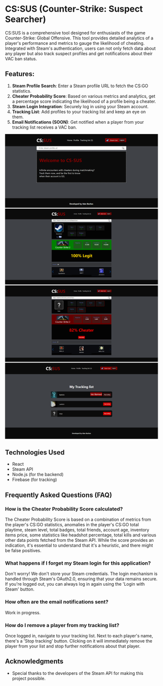 # CS:SUS (Counter-Strike: Suspect Searcher)

CS:SUS is a comprehensive tool designed for enthusiasts of the game Counter-Strike: Global Offensive. This tool provides detailed analytics of a player's performance and metrics to gauge the likelihood of cheating. Integrated with Steam's authentication, users can not only fetch data about any player but also track suspect profiles and get notifications about their VAC ban status.

## Features:

1. **Steam Profile Search**: Enter a Steam profile URL to fetch the CS:GO statistics.
2. **Cheater Probability Score**: Based on various metrics and analytics, get a percentage score indicating the likelihood of a profile being a cheater.
3. **Steam Login Integration**: Securely log in using your Steam account.
4. **Tracking List**: Add profiles to your tracking list and keep an eye on them.
5. **Email Notifications (SOON)**: Get notified when a player from your tracking list receives a VAC ban.

![Alt text](./src/assets/images/home.png)
![Alt text](./src/assets/images/legit.png)
![Alt text](./src/assets/images/sus.png)
![Alt text](./src/assets/images/tracking.png)

## Technologies Used

- React
- Steam API
- Node.js (for the backend)
- Firebase (for tracking)

## Frequently Asked Questions (FAQ)

### How is the Cheater Probability Score calculated?

The Cheater Probability Score is based on a combination of metrics from the player's CS:GO statistics, anomalies in the player's CS:GO total playtime, steam level, total badges, total friends, account age, inventory items price, some statistics like headshot percentage, total kills and various other data points fetched from the Steam API. While the score provides an indication, it's essential to understand that it's a heuristic, and there might be false positives.

### What happens if I forget my Steam login for this application?

Don't worry! We don't store your Steam credentials. The login mechanism is handled through Steam's OAuth2.0, ensuring that your data remains secure. If you're logged out, you can always log in again using the 'Login with Steam' button.

### How often are the email notifications sent?

Work in progress.

### How do I remove a player from my tracking list?

Once logged in, navigate to your tracking list. Next to each player's name, there's a 'Stop tracking' button. Clicking on it will immediately remove the player from your list and stop further notifications about that player.

## Acknowledgments

- Special thanks to the developers of the Steam API for making this project possible.
